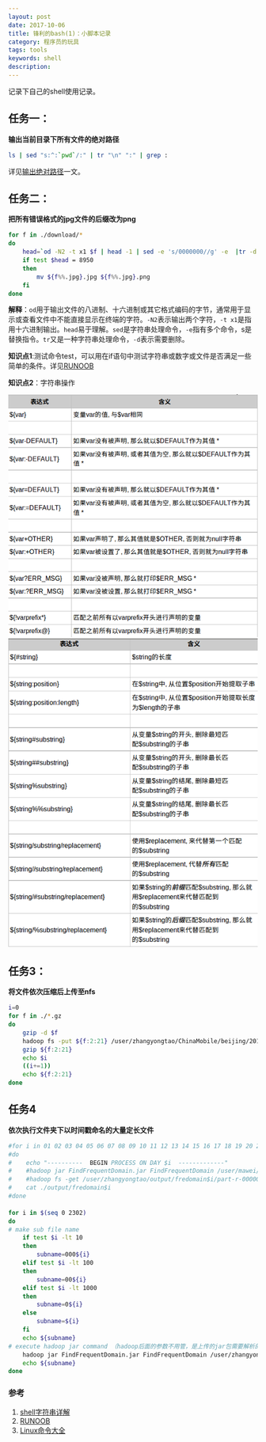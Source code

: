 ```yaml
---
layout: post
date: 2017-10-06
title: 锋利的bash(1)：小脚本记录
category: 程序员的玩具
tags: tools
keywords: shell
description:
---
```


记录下自己的shell使用记录。

## 任务一：
**输出当前目录下所有文件的绝对路径**

```bash
ls | sed "s:^:`pwd`/:" | tr "\n" ":" | grep :
```

详见[输出绝对路径](https://protao.github.io/2017/08/30/%E7%A8%8B%E5%BA%8F%E5%91%98%E7%9A%84%E7%8E%A9%E5%85%B7-2017-8-30-BashNote-3/)一文。


## 任务二：
**把所有错误格式的jpg文件的后缀改为png**

```bash
for f in ./download/*
do
    head=`od -N2 -t x1 $f | head -1 | sed -e 's/0000000//g' -e  |tr -d '\n'`
    if test $head = 8950
    then
        mv ${f%%.jpg}.jpg ${f%%.jpg}.png
    fi
done
```

**解释**：`od`用于输出文件的八进制、十六进制或其它格式编码的字节，通常用于显示或查看文件中不能直接显示在终端的字符。`-N2`表示输出两个字符，`-t x1`是指用十六进制输出。`head`易于理解。`sed`是字符串处理命令，`-e`指有多个命令，s是替换指令。`tr`又是一种字符串处理命令，`-d`表示需要删除。




**知识点1**:测试命令test，可以用在if语句中测试字符串或数字或文件是否满足一些简单的条件。详见[RUNOOB](http://www.runoob.com/linux/linux-shell-test.html)

<!-- more -->

**知识点2**：字符串操作

![](/img/shellstr1.png)
![](/img/shellstr2.png)

## 任务3：

**将文件依次压缩后上传至nfs**

```bash
i=0
for f in ./*.gz
do
    gzip -d $f
    hadoop fs -put ${f:2:21} /user/zhangyongtao/ChinaMobile/beijing/20170726/
    gzip ${f:2:21}
    echo $i
    ((i+=1))
    echo ${f:2:21}
done
```

## 任务4

**依次执行文件夹下以时间戳命名的大量定长文件**

```bash
#for i in 01 02 03 04 05 06 07 08 09 10 11 12 13 14 15 16 17 18 19 20 21 22 23 24 25 26 27 28 29 30 31
#do
#    echo "----------  BEGIN PROCESS ON DAY $i  -------------"
#    #hadoop jar FindFrequentDomain.jar FindFrequentDomain /user/mawei/RandomDomFieldDDoS/Data/DNS_2016.12.$i/dns-??-all /user/zhangyongtao/output/fredomain$i 12000 0.85 500
#    #hadoop fs -get /user/zhangyongtao/output/fredomain$i/part-r-00000 ./output/fredomain$i
#    cat ./output/fredomain$i
#done

for i in $(seq 0 2302)
do
# make sub file name
    if test $i -lt 10
    then
        subname=000${i}
    elif test $i -lt 100
    then
        subname=00${i}
    elif test $i -lt 1000
    then
        subname=0${i}
    else
        subname=${i}
    fi
    echo ${subname}
# execute hadoop jar command （hadoop后面的参数不用管，是上传的jar包需要解析的参数）
    hadoop jar FindFrequentDomain.jar FindFrequentDomain /user/zhangyongtao/ChinaMobile/guangdong/20170607/200_1_20170607${subname}?? /user/zhangyongtao/output/chinamobile/ddos/guangdong0607${subname} 20000 0.8 1000 0 1 \\\| no
    echo ${subname}
done
```

### 参考

1. [shell字符串详解](http://www.cnblogs.com/chengmo/archive/20/1841355.html)
2. [RUNOOB](http://www.runoob.com/linux/linux-shell-test.html)
3. [Linux命令大全](http://man.linuxde.ne)
